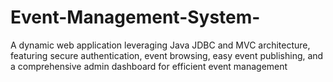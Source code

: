 # Event-Management-System-
A dynamic web application leveraging Java JDBC and MVC architecture, featuring secure authentication, event browsing, easy event publishing, and a comprehensive admin dashboard for efficient event management
